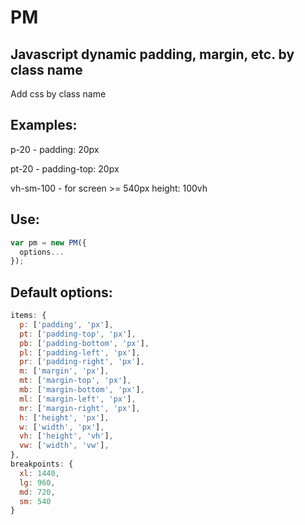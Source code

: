 # PM
## Javascript dynamic padding, margin, etc. by class name
Add css by class name

## Examples:
p-20 - padding: 20px

pt-20 - padding-top: 20px

vh-sm-100 - for screen >= 540px height: 100vh

## Use:
```javascript
var pm = new PM({
  options...
});
```

## Default options:
```javascript
items: {
  p: ['padding', 'px'],
  pt: ['padding-top', 'px'],
  pb: ['padding-bottom', 'px'],
  pl: ['padding-left', 'px'],
  pr: ['padding-right', 'px'],
  m: ['margin', 'px'],
  mt: ['margin-top', 'px'],
  mb: ['margin-bottom', 'px'],
  ml: ['margin-left', 'px'],
  mr: ['margin-right', 'px'],
  h: ['height', 'px'],
  w: ['width', 'px'],
  vh: ['height', 'vh'],
  vw: ['width', 'vw'],
},
breakpoints: {
  xl: 1440,
  lg: 960,
  md: 720,
  sm: 540
}
```

